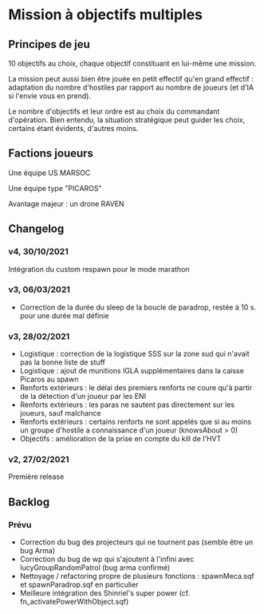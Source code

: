 # Mission à objectifs multiples

## Principes de jeu

10 objectifs au choix, chaque objectif constituant en lui-même une mission.

La mission peut aussi bien être jouée en petit effectif qu'en grand effectif : adaptation du nombre d'hostiles par rapport au nombre de joueurs (et d'IA si l'envie vous en prend).

Le nombre d'objectifs et leur ordre est au choix du commandant d'opération. Bien entendu, la situation stratégique peut guider les choix, certains étant évidents, d'autres moins.

## Factions joueurs

Une équipe US MARSOC

Une équipe type "PICAROS"

Avantage majeur : un drone RAVEN

## Changelog

### v4, 30/10/2021

Intégration du custom respawn pour le mode marathon

### v3, 06/03/2021

* Correction de la durée du sleep de la boucle de paradrop, restée à 10 s. pour une durée mal définie

### v3, 28/02/2021

* Logistique : correction de la logistique SSS sur la zone sud qui n'avait pas la bonne liste de stuff
* Logistique : ajout de munitions IGLA supplémentaires dans la caisse Picaros au spawn
* Renforts extérieurs : le délai des premiers renforts ne coure qu'à partir de la détection d'un joueur par les ENI
* Renforts extérieurs : les paras ne sautent pas directement sur les joueurs, sauf malchance
* Renforts extérieurs : certains renforts ne sont appelés que si au moins un groupe d'hostile a connaissance d'un joueur (knowsAbout > 0)
* Objectifs : amélioration de la prise en compte du kill de l'HVT

### v2, 27/02/2021

Première release

## Backlog

### Prévu

* Correction du bug des projecteurs qui ne tournent pas (semble être un bug Arma)
* Correction du bug de wp qui s'ajoutent à l'infini avec lucyGroupRandomPatrol (bug arma confirmé)
* Nettoyage / refactoring propre de plusieurs fonctions : spawnMeca.sqf et spawnParadrop.sqf en particulier
* Meilleure intégration des Shinriel's super power (cf. fn_activatePowerWithObject.sqf)

